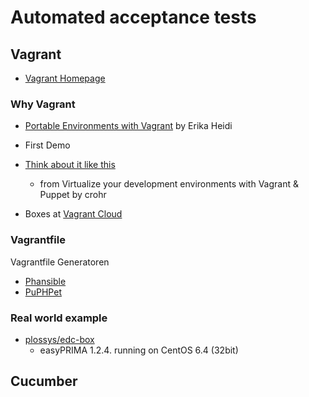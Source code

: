 # Automated acceptance tests

## Vagrant

* [Vagrant Homepage](https://www.vagrantup.com/)

### Why Vagrant

* [Portable Environments with Vagrant](https://speakerdeck.com/erikaheidi/portable-environments-with-vagrant) by Erika Heidi

* First Demo

* [Think about it like this](https://speakerdeck.com/crohr/virtualize-your-development-environments-with-vagrant-puppet?slide=16#)
  - from Virtualize your development environments with Vagrant & Puppet by crohr

* Boxes at [Vagrant Cloud](https://vagrantcloud.com/boxes/search)

### Vagrantfile

Vagrantfile Generatoren

* [Phansible](http://phansible.com/)
* [PuPHPet](https://puphpet.com/)

### Real world example

* [plossys/edc-box](https://github.com/plossys/edc-box)
  - easyPRIMA 1.2.4. running on CentOS 6.4 (32bit)

## Cucumber
